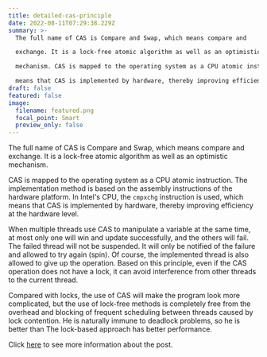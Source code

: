 ```yaml
---
title: detailed-cas-principle
date: 2022-08-11T07:29:38.229Z
summary: >-
  The full name of CAS is Compare and Swap, which means compare and

  exchange. It is a lock-free atomic algorithm as well as an optimistic

  mechanism. CAS is mapped to the operating system as a CPU atomic instruction. The implementation method is based on the assembly instructions of the hardware platform. In Intel's CPU, the `cmpxchg` instruction is used, which

  means that CAS is implemented by hardware, thereby improving efficiency at the hardware level.
draft: false
featured: false
image:
  filename: featured.png
  focal_point: Smart
  preview_only: false
---
```

The full name of CAS is Compare and Swap, which means compare and exchange. It is a lock-free atomic algorithm as well as an optimistic mechanism.

CAS is mapped to the operating system as a CPU atomic instruction. The implementation method is based on the assembly instructions of the hardware platform. In Intel's CPU, the `cmpxchg` instruction is used, which means that CAS is implemented by hardware, thereby improving efficiency at the hardware level.

When multiple threads use CAS to manipulate a variable at the same time, at most only one will win and update successfully, and the others will fail. The failed thread will not be suspended. It will only be notified of the failure and allowed to try again (spin). Of course, the implemented thread is also allowed to give up the operation. Based on this principle, even if the CAS operation does not have a lock, it can avoid interference from other threads to the current thread.

Compared with locks, the use of CAS will make the program look more complicated, but the use of lock-free methods is completely free from the overhead and blocking of frequent scheduling between threads caused by lock contention. He is naturally immune to deadlock problems, so he is better than The lock-based approach has better performance.

Click [here](https://notebook.grayson.top/project-34/doc-529) to see more information about the post.